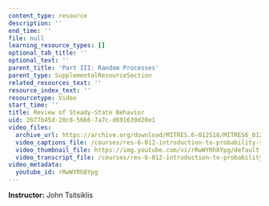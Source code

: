 ```yaml
---
content_type: resource
description: ''
end_time: ''
file: null
learning_resource_types: []
optional_tab_title: ''
optional_text: ''
parent_title: 'Part III: Random Processes'
parent_type: SupplementalResourceSection
related_resources_text: ''
resource_index_text: ''
resourcetype: Video
start_time: ''
title: Review of Steady-State Behavior
uid: 2b77b45d-20c8-5666-7a7c-d691639d20e1
video_files:
  archive_url: https://archive.org/download/MITRES.6-012S18/MITRES6_012S18_L26-03_300k.mp4
  video_captions_file: /courses/res-6-012-introduction-to-probability-spring-2018/87e150769ed3511bbeb9769e141db090_rRwWYRh8Ypg.vtt
  video_thumbnail_file: https://img.youtube.com/vi/rRwWYRh8Ypg/default.jpg
  video_transcript_file: /courses/res-6-012-introduction-to-probability-spring-2018/8024711ffd7aae5a355430827840e3b3_rRwWYRh8Ypg.pdf
video_metadata:
  youtube_id: rRwWYRh8Ypg
---
```


**Instructor:** John Tsitsiklis